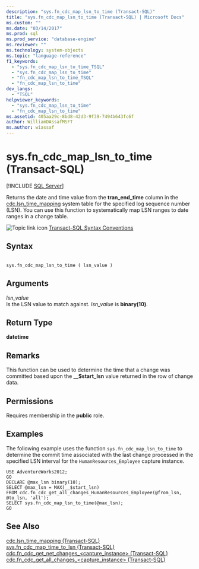 ```yaml
---
description: "sys.fn_cdc_map_lsn_to_time (Transact-SQL)"
title: "sys.fn_cdc_map_lsn_to_time (Transact-SQL) | Microsoft Docs"
ms.custom: ""
ms.date: "03/14/2017"
ms.prod: sql
ms.prod_service: "database-engine"
ms.reviewer: ""
ms.technology: system-objects
ms.topic: "language-reference"
f1_keywords: 
  - "sys.fn_cdc_map_lsn_to_time_TSQL"
  - "sys.fn_cdc_map_lsn_to_time"
  - "fn_cdc_map_lsn_to_time_TSQL"
  - "fn_cdc_map_lsn_to_time"
dev_langs: 
  - "TSQL"
helpviewer_keywords: 
  - "sys.fn_cdc_map_lsn_to_time"
  - "fn_cdc_map_lsn_to_time"
ms.assetid: 405aa29c-8bd8-42d3-9f39-7494b643fc6f
author: WilliamDAssafMSFT
ms.author: wiassaf
---
```

# sys.fn_cdc_map_lsn_to_time (Transact-SQL)
[!INCLUDE [SQL Server](../../includes/applies-to-version/sqlserver.md)]

  Returns the date and time value from the **tran_end_time** column in the [cdc.lsn_time_mapping](../../relational-databases/system-tables/cdc-lsn-time-mapping-transact-sql.md) system table for the specified log sequence number (LSN). You can use this function to systematically map LSN ranges to date ranges in a change table.  
  
 ![Topic link icon](../../database-engine/configure-windows/media/topic-link.gif "Topic link icon") [Transact-SQL Syntax Conventions](../../t-sql/language-elements/transact-sql-syntax-conventions-transact-sql.md)  
  
## Syntax  
  
```  
  
sys.fn_cdc_map_lsn_to_time ( lsn_value )  
```  
  
## Arguments  
 *lsn_value*  
 Is the LSN value to match against. *lsn_value* is **binary(10)**.  
  
## Return Type  
 **datetime**  
  
## Remarks  
 This function can be used to determine the time that a change was committed based upon the **__$start_lsn** value returned in the row of change data.  
  
## Permissions  
 Requires membership in the **public** role.  
  
## Examples  
 The following example uses the function `sys.fn_cdc_map_lsn_to_time` to determine the commit time associated with the last change processed in the specified LSN interval for the `HumanResources_Employee` capture instance.  
  
```  
USE AdventureWorks2012;  
GO  
DECLARE @max_lsn binary(10);  
SELECT @max_lsn = MAX(__$start_lsn)  
FROM cdc.fn_cdc_get_all_changes_HumanResources_Employee(@from_lsn, @to_lsn, 'all');  
SELECT sys.fn_cdc_map_lsn_to_time(@max_lsn);  
GO   
```  
  
## See Also  
 [cdc.lsn_time_mapping &#40;Transact-SQL&#41;](../../relational-databases/system-tables/cdc-lsn-time-mapping-transact-sql.md)   
 [sys.fn_cdc_map_time_to_lsn &#40;Transact-SQL&#41;](../../relational-databases/system-functions/sys-fn-cdc-map-time-to-lsn-transact-sql.md)   
 [cdc.fn_cdc_get_net_changes_&#60;capture_instance&#62; &#40;Transact-SQL&#41;](../../relational-databases/system-functions/cdc-fn-cdc-get-net-changes-capture-instance-transact-sql.md)   
 [cdc.fn_cdc_get_all_changes_&#60;capture_instance&#62;  &#40;Transact-SQL&#41;](../../relational-databases/system-functions/cdc-fn-cdc-get-all-changes-capture-instance-transact-sql.md)  
  
  
